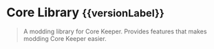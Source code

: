 ﻿# Core Library <small>{{versionLabel}}</small>

> A modding library for Core Keeper. Provides features that makes modding Core Keeper easier.

